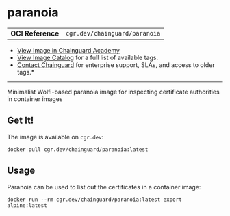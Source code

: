 <!--monopod:start-->
# paranoia
| | |
| - | - |
| **OCI Reference** | `cgr.dev/chainguard/paranoia` |


* [View Image in Chainguard Academy](https://edu.chainguard.dev/chainguard/chainguard-images/reference/paranoia/overview/)
* [View Image Catalog](https://console.enforce.dev/images/catalog) for a full list of available tags.
* [Contact Chainguard](https://www.chainguard.dev/chainguard-images) for enterprise support, SLAs, and access to older tags.*

---
<!--monopod:end-->

Minimalist Wolfi-based paranoia image for inspecting certificate authorities in container images

## Get It!

The image is available on `cgr.dev`:

```
docker pull cgr.dev/chainguard/paranoia:latest
```

## Usage

Paranoia can be used to list out the certificates in a container image:

```
docker run --rm cgr.dev/chainguard/paranoia:latest export alpine:latest
```
